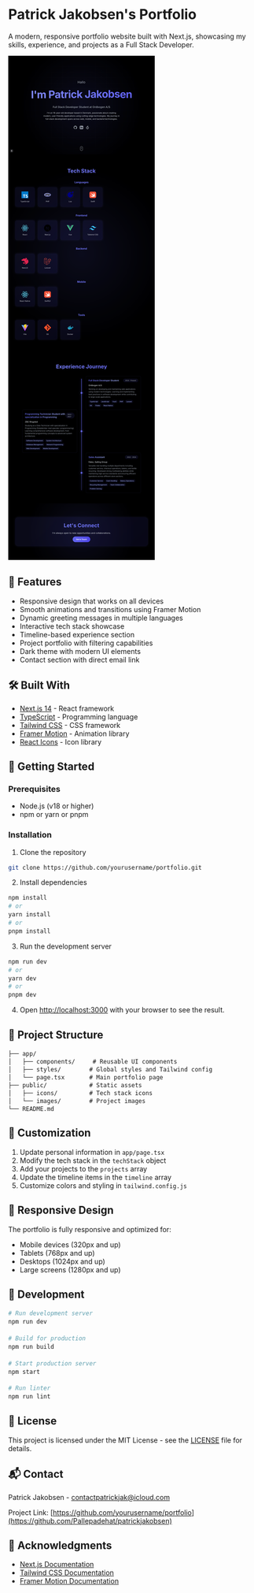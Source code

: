 # Patrick Jakobsen's Portfolio

A modern, responsive portfolio website built with Next.js, showcasing my skills, experience, and projects as a Full Stack Developer.

![Portfolio Preview](public/preview.png)

## 🌟 Features

- Responsive design that works on all devices
- Smooth animations and transitions using Framer Motion
- Dynamic greeting messages in multiple languages
- Interactive tech stack showcase
- Timeline-based experience section
- Project portfolio with filtering capabilities
- Dark theme with modern UI elements
- Contact section with direct email link

## 🛠️ Built With

- [Next.js 14](https://nextjs.org/) - React framework
- [TypeScript](https://www.typescriptlang.org/) - Programming language
- [Tailwind CSS](https://tailwindcss.com/) - CSS framework
- [Framer Motion](https://www.framer.com/motion/) - Animation library
- [React Icons](https://react-icons.github.io/react-icons/) - Icon library

## 🚀 Getting Started

### Prerequisites

- Node.js (v18 or higher)
- npm or yarn or pnpm

### Installation

1. Clone the repository
```bash
git clone https://github.com/yourusername/portfolio.git
```

2. Install dependencies
```bash
npm install
# or
yarn install
# or
pnpm install
```

3. Run the development server
```bash
npm run dev
# or
yarn dev
# or
pnpm dev
```

4. Open [http://localhost:3000](http://localhost:3000) with your browser to see the result.

## 📁 Project Structure

```
├── app/
│   ├── components/     # Reusable UI components
│   ├── styles/        # Global styles and Tailwind config
│   └── page.tsx       # Main portfolio page
├── public/            # Static assets
│   ├── icons/         # Tech stack icons
│   └── images/        # Project images
└── README.md
```

## 🎨 Customization

1. Update personal information in `app/page.tsx`
2. Modify the tech stack in the `techStack` object
3. Add your projects to the `projects` array
4. Update the timeline items in the `timeline` array
5. Customize colors and styling in `tailwind.config.js`

## 📱 Responsive Design

The portfolio is fully responsive and optimized for:
- Mobile devices (320px and up)
- Tablets (768px and up)
- Desktops (1024px and up)
- Large screens (1280px and up)

## 🔧 Development

```bash
# Run development server
npm run dev

# Build for production
npm run build

# Start production server
npm start

# Run linter
npm run lint
```

## 📄 License

This project is licensed under the MIT License - see the [LICENSE](LICENSE) file for details.

## 📬 Contact

Patrick Jakobsen - [contactpatrickjak@icloud.com](mailto:contactpatrickjak@icloud.com)

Project Link: [https://github.com/yourusername/portfolio](https://github.com/Pallepadehat/patrickjakobsen)

## 🙏 Acknowledgments

- [Next.js Documentation](https://nextjs.org/docs)
- [Tailwind CSS Documentation](https://tailwindcss.com/docs)
- [Framer Motion Documentation](https://www.framer.com/motion/)
